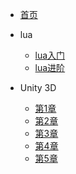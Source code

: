 - [首页](/)

- lua

  - [lua入门](/lua/)
  - [lua进阶](/lua/advance.md)

- Unity 3D

  - [第1章](/unity/)
  - [第2章](/unity/1.md)
  - [第3章](/unity/1.md)
  - [第4章](/unity/1.md)
  - [第5章](/unity/1.md)
